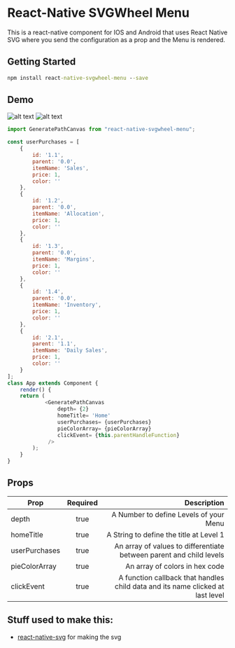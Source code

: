# React-Native SVGWheel Menu

This is a react-native component for IOS and Android that uses React Native SVG where you send the configuration as a prop and the Menu is rendered.

## Getting Started
```bat
npm install react-native-svgwheel-menu --save
```
## Demo
![alt text](https://i.postimg.cc/85jkbyJs/Screenshot-1542630945.png)
![alt text](https://i.postimg.cc/909W6rBh/Screenshot-1542630947.png)

```javascript
import GeneratePathCanvas from "react-native-svgwheel-menu";

const userPurchases = [
    {
        id: '1.1',
        parent: '0.0',
        itemName: 'Sales',
        price: 1,
        color: ''
    },
    {
        id: '1.2',
        parent: '0.0',
        itemName: 'Allocation',
        price: 1,
        color: ''
    },
    {
        id: '1.3',
        parent: '0.0',
        itemName: 'Margins',
        price: 1,
        color: ''
    },
    {
        id: '1.4',
        parent: '0.0',
        itemName: 'Inventory',
        price: 1,
        color: ''
    },
    {
        id: '2.1',
        parent: '1.1',
        itemName: 'Daily Sales',
        price: 1,
        color: ''
    }
];
class App extends Component {
    render() {
    return (
            <GeneratePathCanvas 
                depth= {2}
                homeTitle= 'Home'
                userPurchases= {userPurchases} 
                pieColorArray= {pieColorArray}
                clickEvent= {this.parentHandleFunction}
             />
        );
    }
}
```

## Props
| Prop          | Required      | Description  |
| ------------- |:-------------:| ------------:|
| depth        | true          | A Number to define Levels of your Menu  |
| homeTitle     | true      |   A String to define the title at Level 1 |
| userPurchases     | true      |   An array of values to differentiate between parent and child levels |
| pieColorArray   | true | An array of colors in hex code |
| clickEvent | true      |   A function callback that handles child data and its name clicked at last level |

## Stuff used to make this:

 * [react-native-svg](https://github.com/react-native-community/react-native-svg) for making the svg

